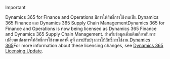 > [!IMPORTANT]
> <span data-ttu-id="581e9-101">Dynamics 365 for Finance and Operations มีการให้สิทธิ์การใช้งานเป็น Dynamics 365 Finance และ Dynamics 365 Supply Chain Management</span><span class="sxs-lookup"><span data-stu-id="581e9-101">Dynamics 365 for Finance and Operations is now being licensed as Dynamics 365 Finance and Dynamics 365 Supply Chain Management.</span></span> <span data-ttu-id="581e9-102">สำหรับข้อมูลเพิ่มเติมเกี่ยวกับการเปลี่ยนแปลงการให้สิทธิ์การใช้งานเหล่านี้ ดูที่ [การปรับปรุงการให้สิทธิ์การใช้งาน Dynamics 365](https://docs.microsoft.com/dynamics365/licensing/update)</span><span class="sxs-lookup"><span data-stu-id="581e9-102">For more information about these licensing changes, see [Dynamics 365 Licensing Update](https://docs.microsoft.com/dynamics365/licensing/update).</span></span> 
